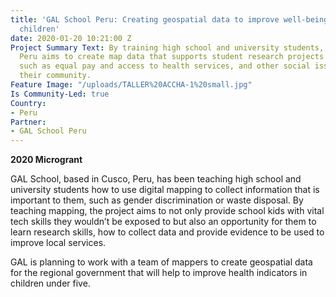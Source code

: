 ```yaml
---
title: 'GAL School Peru: Creating geospatial data to improve well-being of women and
  children'
date: 2020-01-20 10:21:00 Z
Project Summary Text: By training high school and university students, GAL School
  Peru aims to create map data that supports student research projects on gender issues,
  such as equal pay and access to health services, and other social issues affecting
  their community.
Feature Image: "/uploads/TALLER%20ACCHA-1%20small.jpg"
Is Community-Led: true
Country:
- Peru
Partner:
- GAL School Peru
---
```


**2020 Microgrant**

GAL School, based in Cusco, Peru, has been teaching high school and university students how to use digital mapping to collect information that is important to them, such as gender discrimination or waste disposal. By teaching mapping, the project aims to not only provide school kids with vital tech skills they wouldn’t be exposed to but also an opportunity for them to learn research skills, how to collect data and provide evidence to be used to improve local services.

GAL is planning to work with a team of mappers to create geospatial data for the regional government that will help to improve health indicators in children under five. 